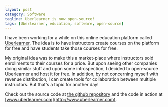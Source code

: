 ```yaml
---
layout: post
category: Software
tagline: Uberlearner is now open-source!
tags: [Uberlearner, education, software, open-source]
---
```

I have been working for a while on this online education platform called [Uberlearner](http://www.uberlearner.com). The idea is to have instructors create courses on the platform for free and have students take those courses for free. 

My original idea was to make this a market-place where instructors sold enrollments to their courses for a price. But upon seeing other companies doing similar stuff and upon some introspection, I decided to open-source Uberlearner and host it for free. In addition, by not concerning myself with revenue distribution, I can create tools for collaboration between multiple instructors. But that's a topic for another day!

Check out the source code at [the github repository](https://github.com/Uberlearner/uberlearner) and the code in action at [www.uberlearner.com](http://www.uberlearner.com).